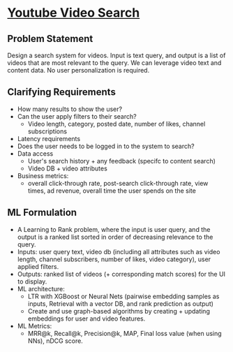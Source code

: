 # [Youtube Video Search](https://bytebytego.com/courses/machine-learning-system-design-interview/youtube-video-search)

## Problem Statement
Design a search system for videos. Input is text query, and output is a list of videos that are most relevant to the query. We can leverage video text and content data. No user personalization is required. 

## Clarifying Requirements
- How many results to show the user?
- Can the user apply filters to their search?
  - Video length, category, posted date, number of likes, channel subscriptions
- Latency requirements
- Does the user needs to be logged in to the system to search?
- Data access
  - User's search history + any feedback (specifc to content search)
  - Video DB + video attributes
- Business metrics:
  - overall click-through rate, post-search click-through rate, view times, ad revenue, overall time the user spends on the site

## ML Formulation
- A Learning to Rank problem, where the input is user query, and the output is a ranked list sorted in order of decreasing relevance to the query. 
- Inputs: user query text, video db (including all attributes such as video length, channel subscribers, number of likes, video category), user applied filters. 
- Outputs: ranked list of videos (+ corresponding match scores) for the UI to display. 
- ML architecture:
  - LTR with XGBoost or Neural Nets (pairwise embedding samples as inputs, Retrieval with a vector DB, and rank prediction as output)
  - Create and use graph-based algorithms by creating + updating embeddings for user and video features. 
- ML Metrics: 
  - MRR@k, Recall@k, Precision@k, MAP, Final loss value (when using NNs), nDCG score. 